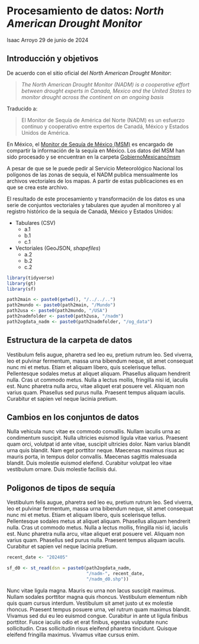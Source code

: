 # Procesamiento de datos: *North American Drought Monitor*
Isaac Arroyo
29 de junio de 2024

## Introducción y objetivos

De acuerdo con el sitio oficial del *North American Drought Monitor*:

> *The North American Drought Monitor (NADM) is a cooperative effort between drought experts in Canada, Mexico and the United States to monitor drought across the continent on an ongoing basis*

Traducido a:

> El Monitor de Sequía de América del Norte (NADM) es un esfuerzo continuo y cooperativo entre expertos de Canadá, México y Estados Unidos de América.

En México, el [Monitor de Sequía de México (MSM)]() es encargado de compartir la información de la sequía en México. Los datos del MSM han sido procesado y se encuentran en la carpeta [GobiernoMexicano/msm](https://github.com/isaacarroyov/datos_facil_acceso/tree/main/GobiernoMexicano/msm)

A pesar de que se le puede pedir al Servicio Meteorológico Nacional los polígonos de las zonas de sequía, el NADM publica mensualmente los archivos vectoriales de los mapas. A partir de estas publicaciones es en que se crea este archivo.

El resultado de este procesamiento y transformación de los datos es una serie de conjuntos vectoriales y tabulares que ayuden al monitoreo y al registro histórico de la sequía de Canadá, México y Estados Unidos:

- Tabulares (CSV)
  - a.1
  - b.1
  - c.1
- Vectoriales (GeoJSON, *shapefiles*)
  - a.2
  - b.2
  - c.2

``` r
library(tidyverse)
library(gt)
library(sf)

path2main <- paste0(getwd(), "/../../..")
path2mundo <- paste0(path2main, "/Mundo")
path2usa <- paste0(path2mundo, "/USA")
path2nadmfolder <- paste0(path2usa, "/nadm")
path2ogdata_nadm <- paste0(path2nadmfolder, "/og_data")
```

## Estructura de la carpeta de datos

Vestibulum felis augue, pharetra sed leo eu, pretium rutrum leo. Sed viverra, leo et pulvinar fermentum, massa urna bibendum neque, sit amet consequat nunc mi et metus. Etiam et aliquam libero, quis scelerisque tellus. Pellentesque sodales metus at aliquet aliquam. Phasellus aliquam hendrerit nulla. Cras ut commodo metus. Nulla a lectus mollis, fringilla nisi id, iaculis est. Nunc pharetra nulla arcu, vitae aliquet erat posuere vel. Aliquam non varius quam. Phasellus sed purus nulla. Praesent tempus aliquam iaculis. Curabitur et sapien vel neque lacinia pretium.

## Cambios en los conjuntos de datos

Nulla vehicula nunc vitae ex commodo convallis. Nullam iaculis urna ac condimentum suscipit. Nulla ultricies euismod ligula vitae varius. Praesent quam orci, volutpat id ante vitae, suscipit ultricies dolor. Nam varius blandit urna quis blandit. Nam eget porttitor neque. Maecenas maximus risus ac mauris porta, in tempus dolor convallis. Maecenas sagittis malesuada blandit. Duis molestie euismod eleifend. Curabitur volutpat leo vitae vestibulum ornare. Duis molestie facilisis dui.

## Poligonos de tipos de sequía

Vestibulum felis augue, pharetra sed leo eu, pretium rutrum leo. Sed viverra, leo et pulvinar fermentum, massa urna bibendum neque, sit amet consequat nunc mi et metus. Etiam et aliquam libero, quis scelerisque tellus. Pellentesque sodales metus at aliquet aliquam. Phasellus aliquam hendrerit nulla. Cras ut commodo metus. Nulla a lectus mollis, fringilla nisi id, iaculis est. Nunc pharetra nulla arcu, vitae aliquet erat posuere vel. Aliquam non varius quam. Phasellus sed purus nulla. Praesent tempus aliquam iaculis. Curabitur et sapien vel neque lacinia pretium.

``` r
recent_date <- "202405"

sf_d0 <- st_read(dsn = paste0(path2ogdata_nadm,
                              "/nadm-", recent_date,
                              "/nadm_d0.shp"))
```

Nunc vitae ligula magna. Mauris eu urna non lacus suscipit maximus. Nullam sodales porttitor magna quis rhoncus. Vestibulum elementum nibh quis quam cursus interdum. Vestibulum sit amet justo ut ex molestie rhoncus. Praesent tempus posuere urna, vel rutrum quam maximus blandit. Vivamus sed dui eu leo euismod congue. Curabitur in ante ut ligula finibus porttitor. Fusce iaculis odio et erat finibus, egestas vulputate nunc sollicitudin. Cras sollicitudin risus eleifend pharetra tincidunt. Quisque eleifend fringilla maximus. Vivamus vitae cursus enim.
